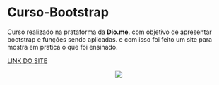 # Curso-Bootstrap

Curso realizado na prataforma da **Dio.me**. com objetivo de apresentar bootstrap e funções sendo aplicadas. e com isso foi feito um site para mostra em pratica o que foi ensinado. 

[LINK DO SITE](https://gabriel-andradeweb.github.io/Curso-Bootstrap/)

<div align="center">
<img src="https://cdn.discordapp.com/attachments/904157735728340993/967996182339158066/2022-04-25_00-36-18.gif">
</div>
